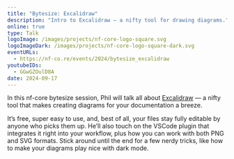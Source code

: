 ```yaml
---
title: "Bytesize: Excalidraw"
description: "Intro to Excalidraw — a nifty tool for drawing diagrams."
online: true
type: Talk
logoImage: /images/projects/nf-core-logo-square.svg
logoImageDark: /images/projects/nf-core-logo-square-dark.svg
eventURLs:
  - https://nf-co.re/events/2024/bytesize_excalidraw
youtubeIDs:
  - GGwGZOulD8A
date: 2024-09-17
---
```


In this nf-core bytesize session, Phil will talk all about [Excalidraw](https://excalidraw.com/) — a nifty tool that makes creating diagrams for your documentation a breeze.

It’s free, super easy to use, and, best of all, your files stay fully editable by anyone who picks them up. He’ll also touch on the VSCode plugin that integrates it right into your workflow, plus how you can work with both PNG and SVG formats. Stick around until the end for a few nerdy tricks, like how to make your diagrams play nice with dark mode.
